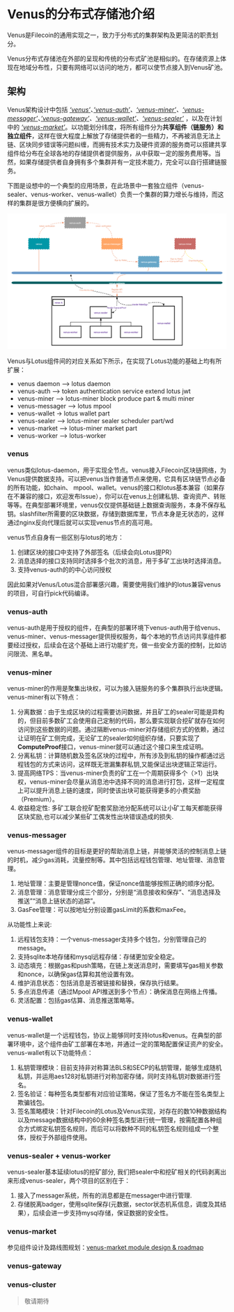 # Venus的分布式存储池介绍

Venus是Filecoin的通用实现之一，致力于分布式的集群架构及更简洁的职责划分。

Venus分布式存储池在外部的呈现和传统的分布式矿池是相似的。在存储资源上体现在地域分布性，只要有网络可以访问的地方，都可以使节点接入到Venus矿池。

## 架构

Venus架构设计中包括 *[‘venus’](https://github.com/filecoin-project/venus)、[’venus-auth’](https://github.com/filecoin-project/venus-auth)、[‘venus-miner’](https://github.com/filecoin-project/venus-miner)、[‘venus-messager’](https://github.com/filecoin-project/venus-messager)、[’venus-gateway’](https://github.com/ipfs-force-community/venus-gateway)、[‘venus-wallet’](https://github.com/filecoin-project/venus-wallet)、[‘venus-sealer’](https://github.com/filecoin-project/venus-sealer)* ，以及在计划中的 *[‘venus-market’](https://github.com/filecoin-project/venus-market)*。以功能划分纬度，将所有组件分为**共享组件（链服务）和独立组件**，这样在很大程度上解放了存储提供者的一些精力，不再被消息无法上链、区块同步错误等问题纠缠，而拥有技术实力及硬件资源的服务商可以搭建共享组件给分布在全球各地的存储提供者提供服务，从中获取一定的服务费用等。当然，如果存储提供者自身拥有多个集群并有一定技术能力，完全可以自行搭建链服务。

下图是设想中的一个典型的应用场景，在此场景中一套独立组件（venus-sealer、venus-worker、venus-wallet）负责一个集群的算力增长与维持，而这样的集群是很方便横向扩展的。

![](../../.vuepress/public/venus-cluster.png)
 
Venus与Lotus组件间的对应关系如下所示，在实现了Lotus功能的基础上均有所扩展：

*  venus daemon --> lotus daemon
*  venus-auth --> token authentication service extend lotus jwt
*  venus-miner --> lotus-miner block produce part & multi miner
*  venus-messager --> lotus mpool
*  venus-wallet -> lotus wallet part
*  venus-sealer --> lotus-miner sealer scheduler part/wd
*  venus-market --> lotus-miner market part
*  venus-worker --> lotus-worker

### venus

venus类似lotus-daemon，用于实现全节点。venus接入Filecoin区块链网络，为Venus提供数据支持。可以把venus当作普通节点来使用，它具有区块链节点必备的所有功能，如chain、 mpool、wallet。venus的接口和lotus基本兼容（如果存在不兼容的接口，欢迎发布Issue），你可以在venus上创建私钥、查询资产、转账等等。在典型部署环境里，venus仅仅提供基础链上数据查询服务，本身不保存私钥。slashfilter所需要的区块数据，存储到数据库里，节点本身是无状态的，这样通过nginx反向代理后就可以实现venus节点的高可用。

venus节点自身有一些区别与lotus的地方：

1. 创建区块的接口中支持了外部签名（后续会向Lotus提PR）
2. 消息选择的接口支持同时选择多个批次的消息，用于多矿工出块时选择消息。
3. 支持venus-auth的的中心访问授权
   
因此如果对Venus/Lotus混合部署感兴趣，需要使用我们维护的lotus兼容venus的项目，可自行pick代码编译。

### venus-auth

venus-auth是用于授权的组件，在典型的部署环境下venus-auth用于给venus、venus-miner、venus-messager提供授权服务，每个本地的节点访问共享组件都要经过授权，后续会在这个基础上进行功能扩充，做一些安全方面的控制，比如访问限流、黑名单。

### venus-miner

venus-miner的作用是聚集出块权，可以为接入链服务的多个集群执行出块逻辑。venus-miner有以下特点：

1. 分离数据：由于生成区块的过程需要访问数据，并且矿工的sealer可能是异构的，但目前多数矿工会使用自己定制的代码，那么要实现联合挖矿就存在如何访问到这些数据的问题。通过隔断venus-miner对存储组织方式的依赖，通过让证明在矿工侧完成，无论矿工的sealer如何组织存储，只要实现了**ComputeProof**接口，venus-miner就可以通过这个接口来生成证明。
2. 分离私钥：计算随机数及签名区块的过程中，所有涉及到私钥的操作都通过远程钱包的方式来访问，这样既无泄漏集群私钥,又能保证出块逻辑正常运行。
3. 提高网络TPS：当venus-miner负责的矿工在一个周期获得多个（>1）出块权，venus-miner会尽量从消息池中选择不同的消息进行打包，这样一定程度上可以提升消息上链的速度，同时使该出块可能获得更多的小费奖励（Premium）。
4. 收益稳定性: 多矿工联合挖矿配套奖励池分配系统可以让小矿工每天都能获得区块奖励,也可以减少某些矿工偶发性出块错误造成的损失.

### venus-messager

venus-messager组件的目标是更好的帮助消息上链，并能够灵活的控制消息上链的时机，减少gas消耗，流量控制等。其中包括远程钱包管理、地址管理、消息管理。 

1. 地址管理：主要是管理nonce值，保证nonce值能够按照正确的顺序分配。
2. 消息管理：消息管理分成三个部分，分别是“消息接收和保存”、“消息选择及推送”“消息上链状态的追踪”。
3. GasFee管理：可以按地址分别设置gasLimit的系数和maxFee。

从功能性上来说:
1. 远程钱包支持：一个venus-messager支持多个钱包，分别管理自己的message。
2. 支持sqlite本地存储和mysql远程存储：存储更加安全稳定。
3. 动态填充：根据gas和push策略，在链上发送消息时，需要填写gas相关参数和nonce，以确保gas估算和其他设置有效。
4. 维护消息状态：包括消息是否被链接和替换，保存执行结果。
5. 多点消息传递（通过Mpool API推送到多个节点）：确保消息在网络上传播。
6. 灵活配置：包括gas估算、消息推送策略等。

### venus-wallet

venus-wallet是一个远程钱包，协议上能够同时支持lotus和venus。在典型的部署环境中，这个组件由矿工部署在本地，并通过一定的策略配置保证资产的安全。venus-wallet有以下功能特点：

1. 私钥管理模块：目前支持非对称算法BLS和SECP的私钥管理，能够生成随机私钥，并运用aes128对私钥进行对称加密存储，同时支持私钥对数据进行签名。
2. 签名验证：每种签名类型都有对应验证策略，保证了签名方不能在签名类型上欺骗钱包。
3. 签名策略模块：针对Filecoin的Lotus及Venus实现，对存在的数10种数据结构以及message数据结构中的60余种签名类型进行统一管理，按需配置各种组合方式绑定私钥签名规则，而后可以将数种不同的私钥签名规则组成一个整体，授权于外部组件使用。

### venus-sealer + venus-worker

venus-sealer基本延续lotus的挖矿部分, 我们把sealer中和挖矿相关的代码剥离出来形成venus-sealer，两个项目的区别在于：

1. 接入了messager系统，所有的消息都是在messager中进行管理.
2. 存储脱离badger，使用sqlite保存(元数据，sector状态机系信息，调度及其结果），后续会进一步支持mysql存储，保证数据的安全性。

### venus-market
参见组件设计及路线图规划：[venus-market module design & roadmap](https://github.com/filecoin-project/venus/blob/master/documentation/venus-market%20module%20design%20%26%20roadmap.md)

### venus-gateway


### venus-cluster

> 敬请期待
